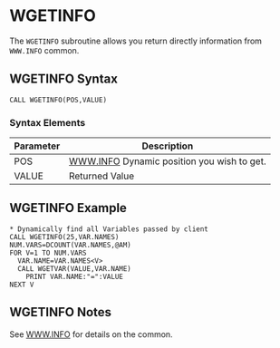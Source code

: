 # WGETINFO

<PageHeader />

The `WGETINFO` subroutine allows you return directly information from `WWW.INFO` common.

## WGETINFO Syntax

```
CALL WGETINFO(POS,VALUE)
```

### Syntax Elements

| Parameter | Description                                                         |
| --------- | ------------------------------------------------------------------- |
| POS       | [WWW.INFO](../www.info/README.md) Dynamic position you wish to get. |
| VALUE     | Returned Value                                                      |

## WGETINFO Example

```
* Dynamically find all Variables passed by client
CALL WGETINFO(25,VAR.NAMES)
NUM.VARS=DCOUNT(VAR.NAMES,@AM)
FOR V=1 TO NUM.VARS
  VAR.NAME=VAR.NAMES<V>
  CALL WGETVAR(VALUE,VAR.NAME)
    PRINT VAR.NAME:"=":VALUE
NEXT V
```

## WGETINFO Notes

See [WWW.INFO](../www.info/README.md) for details on the common.

<PageFooter />
